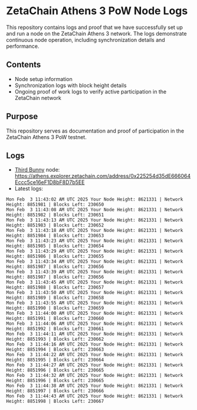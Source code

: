 # ZetaChain Athens 3 PoW Node Logs
This repository contains logs and proof that we have successfully set up and run a node on the ZetaChain Athens 3 network. The logs demonstrate continuous node operation, including synchronization details and performance.

## Contents
- Node setup information
- Synchronization logs with block height details
- Ongoing proof of work logs to verify active participation in the ZetaChain network

## Purpose
This repository serves as documentation and proof of participation in the ZetaChain Athens 3 PoW testnet.

## Logs

- [Third Bunny](https://thirdbunny.xyz/) node: https://athens.explorer.zetachain.com/address/0x225254d35dE666064Eccc5ce16eF1D8bF8D7b5EE
- Latest logs:
```
Mon Feb  3 11:43:02 AM UTC 2025 Your Node Height: 8621331 | Network Height: 8851981 | Blocks Left: 230650
Mon Feb  3 11:43:08 AM UTC 2025 Your Node Height: 8621331 | Network Height: 8851982 | Blocks Left: 230651
Mon Feb  3 11:43:13 AM UTC 2025 Your Node Height: 8621331 | Network Height: 8851983 | Blocks Left: 230652
Mon Feb  3 11:43:18 AM UTC 2025 Your Node Height: 8621331 | Network Height: 8851984 | Blocks Left: 230653
Mon Feb  3 11:43:23 AM UTC 2025 Your Node Height: 8621331 | Network Height: 8851985 | Blocks Left: 230654
Mon Feb  3 11:43:29 AM UTC 2025 Your Node Height: 8621331 | Network Height: 8851986 | Blocks Left: 230655
Mon Feb  3 11:43:34 AM UTC 2025 Your Node Height: 8621331 | Network Height: 8851987 | Blocks Left: 230656
Mon Feb  3 11:43:39 AM UTC 2025 Your Node Height: 8621331 | Network Height: 8851987 | Blocks Left: 230656
Mon Feb  3 11:43:45 AM UTC 2025 Your Node Height: 8621331 | Network Height: 8851988 | Blocks Left: 230657
Mon Feb  3 11:43:50 AM UTC 2025 Your Node Height: 8621331 | Network Height: 8851989 | Blocks Left: 230658
Mon Feb  3 11:43:55 AM UTC 2025 Your Node Height: 8621331 | Network Height: 8851990 | Blocks Left: 230659
Mon Feb  3 11:44:00 AM UTC 2025 Your Node Height: 8621331 | Network Height: 8851991 | Blocks Left: 230660
Mon Feb  3 11:44:06 AM UTC 2025 Your Node Height: 8621331 | Network Height: 8851992 | Blocks Left: 230661
Mon Feb  3 11:44:11 AM UTC 2025 Your Node Height: 8621331 | Network Height: 8851993 | Blocks Left: 230662
Mon Feb  3 11:44:16 AM UTC 2025 Your Node Height: 8621331 | Network Height: 8851994 | Blocks Left: 230663
Mon Feb  3 11:44:22 AM UTC 2025 Your Node Height: 8621331 | Network Height: 8851995 | Blocks Left: 230664
Mon Feb  3 11:44:27 AM UTC 2025 Your Node Height: 8621331 | Network Height: 8851996 | Blocks Left: 230665
Mon Feb  3 11:44:32 AM UTC 2025 Your Node Height: 8621331 | Network Height: 8851996 | Blocks Left: 230665
Mon Feb  3 11:44:38 AM UTC 2025 Your Node Height: 8621331 | Network Height: 8851997 | Blocks Left: 230666
Mon Feb  3 11:44:43 AM UTC 2025 Your Node Height: 8621331 | Network Height: 8851998 | Blocks Left: 230667
```
